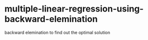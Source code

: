 # multiple-linear-regression-using-backward-elemination
backward elemination to find out the optimal solution
